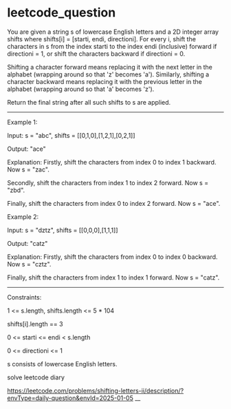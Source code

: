 # leetcode_question


You are given a string s of lowercase English letters and a 2D integer array shifts where shifts[i] = [starti, endi, directioni]. For every i, shift the characters in s from the index starti to the index endi (inclusive) forward if directioni = 1, or shift the characters backward if directioni = 0.

Shifting a character forward means replacing it with the next letter in the alphabet (wrapping around so that 'z' becomes 'a'). Similarly, shifting a character backward means replacing it with the previous letter in the alphabet (wrapping around so that 'a' becomes 'z').

Return the final string after all such shifts to s are applied.


 ---
 

Example 1:

Input: s = "abc", shifts = [[0,1,0],[1,2,1],[0,2,1]]

Output: "ace"

Explanation: Firstly, shift the characters from index 0 to index 1 backward. Now s = "zac".

Secondly, shift the characters from index 1 to index 2 forward. Now s = "zbd".

Finally, shift the characters from index 0 to index 2 forward. Now s = "ace".




Example 2:

Input: s = "dztz", shifts = [[0,0,0],[1,1,1]]

Output: "catz"

Explanation: Firstly, shift the characters from index 0 to index 0 backward. Now s = "cztz".

Finally, shift the characters from index 1 to index 1 forward. Now s = "catz".




---
 

Constraints:

1 <= s.length, shifts.length <= 5 * 104

shifts[i].length == 3

0 <= starti <= endi < s.length

0 <= directioni <= 1

s consists of lowercase English letters.



solve leetcode diary


https://leetcode.com/problems/shifting-letters-ii/description/?envType=daily-question&envId=2025-01-05
__
